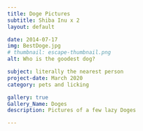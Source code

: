 ```yaml
---
title: Doge Pictures
subtitle: Shiba Inu x 2 
layout: default

date: 2014-07-17
img: BestDoge.jpg
# thumbnail: escape-thumbnail.png
alt: Who is the goodest dog?

subject: literally the nearest person
project-date: March 2020
category: pets and licking

gallery: true
Gallery_Name: Doges
description: Pictures of a few lazy Doges

---
```

